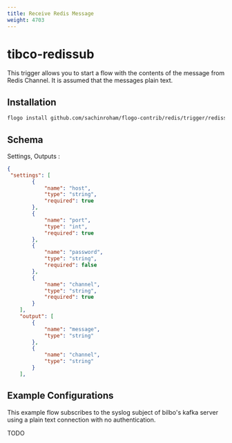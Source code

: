 ```yaml
---
title: Receive Redis Message
weight: 4703
---
```

# tibco-redissub
This trigger allows you to start a flow with the contents of the message from Redis Channel.  It is assumed that the messages plain text. 

## Installation

```bash
flogo install github.com/sachinroham/flogo-contrib/redis/trigger/redissub
```

## Schema
Settings, Outputs :

```json
{
 "settings": [
		{
			"name": "host",
			"type": "string",
			"required": true
		},
		{
			"name": "port",
			"type": "int",
			"required": true
		},
		{
			"name": "password",
			"type": "string",
			"required": false
		},
		{
			"name": "channel",
			"type": "string",
			"required": true
		}
	],
	"output": [
		{
			"name": "message",
			"type": "string"
		},
		{
			"name": "channel",
			"type": "string"
		}
	],
```

## Example Configurations
This example flow subscribes to the syslog subject of bilbo's kafka server using a plain text connection with no authentication.

TODO